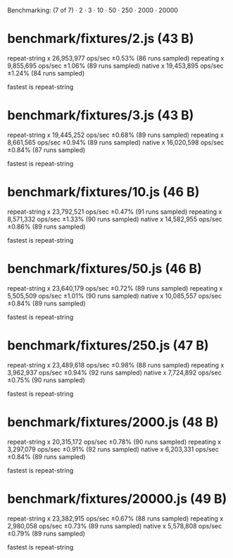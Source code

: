 Benchmarking: (7 of 7)
 · 2
 · 3
 · 10
 · 50
 · 250
 · 2000
 · 20000

# benchmark/fixtures/2.js (43 B)
  repeat-string x 26,953,977 ops/sec ±0.53% (86 runs sampled)
  repeating x 9,855,695 ops/sec ±1.06% (89 runs sampled)
  native x 19,453,895 ops/sec ±1.24% (84 runs sampled)

  fastest is repeat-string

# benchmark/fixtures/3.js (43 B)
  repeat-string x 19,445,252 ops/sec ±0.68% (89 runs sampled)
  repeating x 8,661,565 ops/sec ±0.94% (89 runs sampled)
  native x 16,020,598 ops/sec ±0.84% (87 runs sampled)

  fastest is repeat-string

# benchmark/fixtures/10.js (46 B)
  repeat-string x 23,792,521 ops/sec ±0.47% (91 runs sampled)
  repeating x 8,571,332 ops/sec ±1.33% (90 runs sampled)
  native x 14,582,955 ops/sec ±0.86% (89 runs sampled)

  fastest is repeat-string

# benchmark/fixtures/50.js (46 B)
  repeat-string x 23,640,179 ops/sec ±0.72% (89 runs sampled)
  repeating x 5,505,509 ops/sec ±1.01% (90 runs sampled)
  native x 10,085,557 ops/sec ±0.84% (89 runs sampled)

  fastest is repeat-string

# benchmark/fixtures/250.js (47 B)
  repeat-string x 23,489,618 ops/sec ±0.98% (88 runs sampled)
  repeating x 3,962,937 ops/sec ±0.94% (92 runs sampled)
  native x 7,724,892 ops/sec ±0.75% (90 runs sampled)

  fastest is repeat-string

# benchmark/fixtures/2000.js (48 B)
  repeat-string x 20,315,172 ops/sec ±0.78% (90 runs sampled)
  repeating x 3,297,079 ops/sec ±0.91% (92 runs sampled)
  native x 6,203,331 ops/sec ±0.84% (89 runs sampled)

  fastest is repeat-string

# benchmark/fixtures/20000.js (49 B)
  repeat-string x 23,382,915 ops/sec ±0.67% (88 runs sampled)
  repeating x 2,980,058 ops/sec ±0.73% (89 runs sampled)
  native x 5,578,808 ops/sec ±0.79% (89 runs sampled)

  fastest is repeat-string
